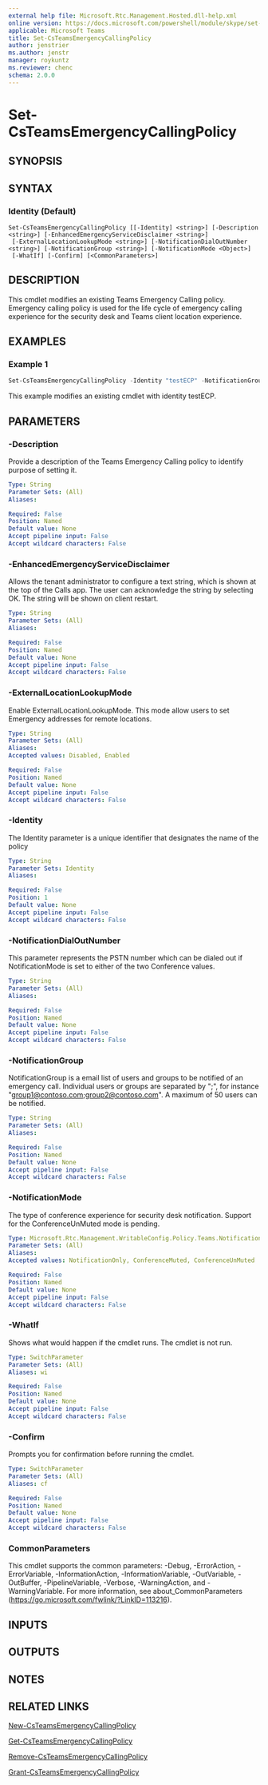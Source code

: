 ```yaml
---
external help file: Microsoft.Rtc.Management.Hosted.dll-help.xml
online version: https://docs.microsoft.com/powershell/module/skype/set-csteamsemergencycallingpolicy
applicable: Microsoft Teams
title: Set-CsTeamsEmergencyCallingPolicy
author: jenstrier
ms.author: jenstr
manager: roykuntz
ms.reviewer: chenc
schema: 2.0.0
---
```


# Set-CsTeamsEmergencyCallingPolicy

## SYNOPSIS

## SYNTAX

### Identity (Default)
```
Set-CsTeamsEmergencyCallingPolicy [[-Identity] <string>] [-Description <string>] [-EnhancedEmergencyServiceDisclaimer <string>]
 [-ExternalLocationLookupMode <string>] [-NotificationDialOutNumber <string>] [-NotificationGroup <string>] [-NotificationMode <Object>]
 [-WhatIf] [-Confirm] [<CommonParameters>]
```

## DESCRIPTION
This cmdlet modifies an existing Teams Emergency Calling policy. Emergency calling policy is used for the life cycle of emergency calling experience for the security desk and Teams client location experience.

## EXAMPLES

### Example 1
```powershell
Set-CsTeamsEmergencyCallingPolicy -Identity "testECP" -NotificationGroup "123@gh.com;567@test.com"
```

This example modifies an existing cmdlet with identity testECP.

## PARAMETERS

### -Description
Provide a description of the Teams Emergency Calling policy to identify purpose of setting it.

```yaml
Type: String
Parameter Sets: (All)
Aliases:

Required: False
Position: Named
Default value: None
Accept pipeline input: False
Accept wildcard characters: False
```

### -EnhancedEmergencyServiceDisclaimer
Allows the tenant administrator to configure a text string, which is shown at the top of the Calls app. The user can acknowledge the string by selecting OK. The string will be shown on client restart.

```yaml
Type: String
Parameter Sets: (All)
Aliases:

Required: False
Position: Named
Default value: None
Accept pipeline input: False
Accept wildcard characters: False
```

### -ExternalLocationLookupMode
Enable ExternalLocationLookupMode. This mode allow users to set Emergency addresses for remote locations.

```yaml
Type: String
Parameter Sets: (All)
Aliases:
Accepted values: Disabled, Enabled

Required: False
Position: Named
Default value: None
Accept pipeline input: False
Accept wildcard characters: False
```

### -Identity
The Identity parameter is a unique identifier that designates the name of the policy

```yaml
Type: String
Parameter Sets: Identity
Aliases:

Required: False
Position: 1
Default value: None
Accept pipeline input: False
Accept wildcard characters: False
```

### -NotificationDialOutNumber
This parameter represents the PSTN number which can be dialed out if NotificationMode is set to either of the two Conference values.

```yaml
Type: String
Parameter Sets: (All)
Aliases:

Required: False
Position: Named
Default value: None
Accept pipeline input: False
Accept wildcard characters: False
```

### -NotificationGroup
NotificationGroup is a email list of users and groups to be notified of an emergency call. Individual users or groups are separated by ";", for instance "group1@contoso.com;group2@contoso.com". A maximum of 50 users can be notified.

```yaml
Type: String
Parameter Sets: (All)
Aliases:

Required: False
Position: Named
Default value: None
Accept pipeline input: False
Accept wildcard characters: False
```

### -NotificationMode
The type of conference experience for security desk notification. Support for the ConferenceUnMuted mode is pending.

```yaml
Type: Microsoft.Rtc.Management.WritableConfig.Policy.Teams.NotificationMode
Parameter Sets: (All)
Aliases:
Accepted values: NotificationOnly, ConferenceMuted, ConferenceUnMuted

Required: False
Position: Named
Default value: None
Accept pipeline input: False
Accept wildcard characters: False
```

### -WhatIf
Shows what would happen if the cmdlet runs.
The cmdlet is not run.

```yaml
Type: SwitchParameter
Parameter Sets: (All)
Aliases: wi

Required: False
Position: Named
Default value: None
Accept pipeline input: False
Accept wildcard characters: False
```

### -Confirm
Prompts you for confirmation before running the cmdlet.

```yaml
Type: SwitchParameter
Parameter Sets: (All)
Aliases: cf

Required: False
Position: Named
Default value: None
Accept pipeline input: False
Accept wildcard characters: False
```

### CommonParameters
This cmdlet supports the common parameters: -Debug, -ErrorAction, -ErrorVariable, -InformationAction, -InformationVariable, -OutVariable, -OutBuffer, -PipelineVariable, -Verbose, -WarningAction, and -WarningVariable. For more information, see about_CommonParameters (https://go.microsoft.com/fwlink/?LinkID=113216).

## INPUTS

## OUTPUTS

## NOTES

## RELATED LINKS

[New-CsTeamsEmergencyCallingPolicy](New-CsTeamsEmergencyCallingPolicy.md)

[Get-CsTeamsEmergencyCallingPolicy](Get-CsTeamsEmergencyCallingPolicy.md)

[Remove-CsTeamsEmergencyCallingPolicy](Remove-CsTeamsEmergencyCallingPolicy.md)

[Grant-CsTeamsEmergencyCallingPolicy](Grant-CsTeamsEmergencyCallingPolicy.md)
